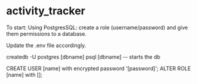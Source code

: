 # activity_tracker

To start:
Using PostgresSQL: create a role (username/password) and give them permissions to a database.

Update the .env file accordingly.


createdb -U postgres [dbname]
psql [dbname] -- starts the db

CREATE USER [name] with encrypted password '[password]';
ALTER ROLE [name] with [];

